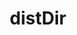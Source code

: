 ---
title: distDir
description: Set a custom build directory to use instead of the default .next directory.
source: app/api-reference/config/next-config-js/distDir
---